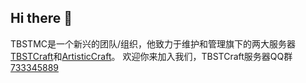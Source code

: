 ## Hi there 👋
TBSTMC是一个新兴的团队/组织，他致力于维护和管理旗下的两大服务器[TBSTCraft](https://tbstmc.xyz)和[ArtisticCraft](https://github.com/ArtisticCraft)。
欢迎你来加入我们，TBSTCraft服务器QQ群[733345889](https://qm.qq.com/cgi-bin/qm/qr?_wv=1027&k=Ac0aa6hRRS_tQg13ejKX0T9ju5bvBYNW&authKey=sfttyJMGo%2B3Nt6BmJB8QwB%2FpxIGDrPksRTeIfvF0zUqruAIyoGRJZ%2B18%2BXqF%2Fr0t&noverify=0&group_code=733345889)

<!--

**Here are some ideas to get you started:**

🙋‍♀️ A short introduction - what is your organization all about?
🌈 Contribution guidelines - how can the community get involved?
👩‍💻 Useful resources - where can the community find your docs? Is there anything else the community should know?
🍿 Fun facts - what does your team eat for breakfast?
🧙 Remember, you can do mighty things with the power of [Markdown](https://docs.github.com/github/writing-on-github/getting-started-with-writing-and-formatting-on-github/basic-writing-and-formatting-syntax)
-->
